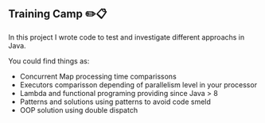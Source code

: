 ## Training Camp :pencil2::clipboard:

In this project I wrote code to test and investigate different approachs in Java.

You could find things as:

* Concurrent Map processing time comparissons
* Executors comparisson depending of parallelism level in your processor
* Lambda and functional programing providing since Java > 8
* Patterns and solutions using patterns to avoid code smeld
* OOP solution using double dispatch
